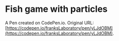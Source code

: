 # Fish game with particles

A Pen created on CodePen.io. Original URL: [https://codepen.io/franksLaboratory/pen/yLJdOBM](https://codepen.io/franksLaboratory/pen/yLJdOBM).

